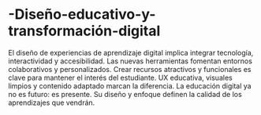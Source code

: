 # -Diseño-educativo-y-transformación-digital
El diseño de experiencias de aprendizaje digital implica integrar tecnología, interactividad y accesibilidad. Las nuevas herramientas fomentan entornos colaborativos y personalizados.
Crear recursos atractivos y funcionales es clave para mantener el interés del estudiante. UX educativa, visuales limpios y contenido adaptado marcan la diferencia.
La educación digital ya no es futuro: es presente. Su diseño y enfoque definen la calidad de los aprendizajes que vendrán.
